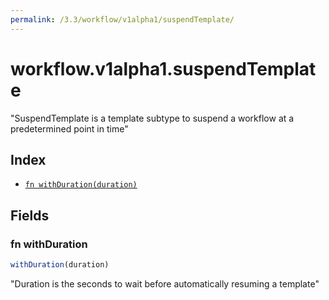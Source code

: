 ```yaml
---
permalink: /3.3/workflow/v1alpha1/suspendTemplate/
---
```


# workflow.v1alpha1.suspendTemplate

"SuspendTemplate is a template subtype to suspend a workflow at a predetermined point in time"

## Index

* [`fn withDuration(duration)`](#fn-withduration)

## Fields

### fn withDuration

```ts
withDuration(duration)
```

"Duration is the seconds to wait before automatically resuming a template"